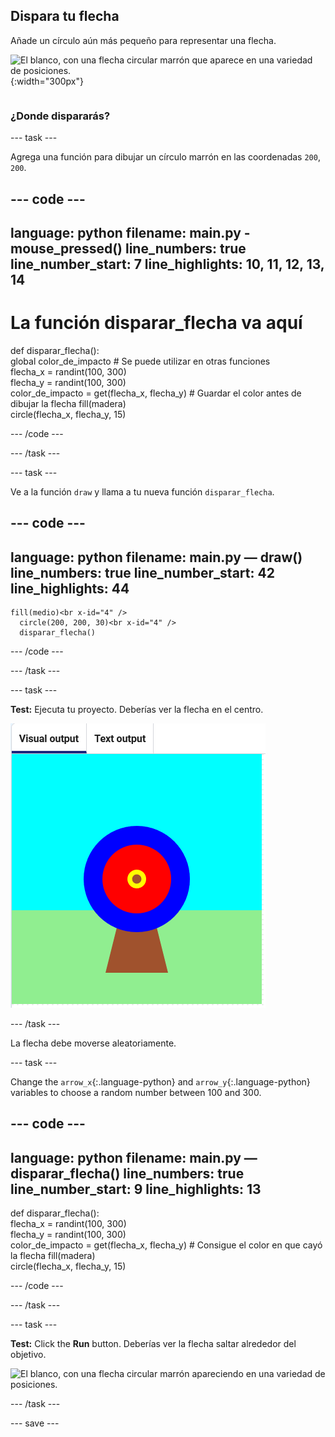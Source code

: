 ## Dispara tu flecha

<div style="display: flex; flex-wrap: wrap">
<div style="flex-basis: 200px; flex-grow: 1; margin-right: 15px;">
Añade un círculo aún más pequeño para representar una flecha.
</div>
<div>

![El blanco, con una flecha circular marrón que aparece en una variedad de posiciones.](images/fire_arrow.gif){:width="300px"}

</div>
</div>

### ¿Donde dispararás?

--- task ---

Agrega una función para dibujar un círculo marrón en las coordenadas `200`, `200`.

--- code ---
---
language: python filename: main.py - mouse_pressed() line_numbers: true line_number_start: 7
line_highlights: 10, 11, 12, 13, 14
---
# La función disparar_flecha va aquí
def disparar_flecha():    
global color_de_impacto # Se puede utilizar en otras funciones     
flecha_x = randint(100, 300)     
flecha_y = randint(100, 300)     
color_de_impacto = get(flecha_x, flecha_y) # Guardar el color antes de dibujar la flecha fill(madera)     
circle(flecha_x, flecha_y, 15)

--- /code ---

--- /task ---

--- task ---

Ve a la función `draw` y llama a tu nueva función `disparar_flecha`.

--- code ---
---
language: python filename: main.py — draw() line_numbers: true line_number_start: 42
line_highlights: 44
---

    fill(medio)<br x-id="4" />
      circle(200, 200, 30)<br x-id="4" />
      disparar_flecha()

--- /code ---

--- /task ---

--- task ---

**Test:** Ejecuta tu proyecto. Deberías ver la flecha en el centro.

![un círculo marrón representando la flecha en el centro del objetivo](images/arrow-centre.png)


--- /task ---

La flecha debe moverse aleatoriamente.


--- task ---

Change the `arrow_x`{:.language-python} and `arrow_y`{:.language-python} variables to choose a random number between 100 and 300.

--- code ---
---
language: python filename: main.py — disparar_flecha() line_numbers: true line_number_start: 9
line_highlights: 13
---
def disparar_flecha():    
flecha_x = randint(100, 300)    
flecha_y = randint(100, 300)    
color_de_impacto = get(flecha_x, flecha_y) # Consigue el color en que cayó la flecha fill(madera)  
circle(flecha_x, flecha_y, 15)

--- /code ---

--- /task ---


--- task ---


**Test:** Click the **Run** button. Deberías ver la flecha saltar alrededor del objetivo.

![El blanco, con una flecha circular marrón apareciendo en una variedad de posiciones.](images/fire_arrow.gif)

--- /task ---

--- save ---
